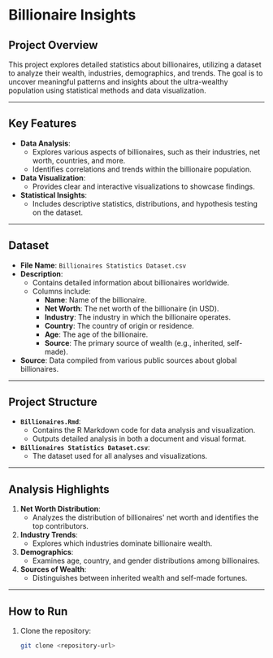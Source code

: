 # **Billionaire Insights**

## **Project Overview**
This project explores detailed statistics about billionaires, utilizing a dataset to analyze their wealth, industries, demographics, and trends. The goal is to uncover meaningful patterns and insights about the ultra-wealthy population using statistical methods and data visualization.

---

## **Key Features**
- **Data Analysis**:
  - Explores various aspects of billionaires, such as their industries, net worth, countries, and more.
  - Identifies correlations and trends within the billionaire population.
- **Data Visualization**:
  - Provides clear and interactive visualizations to showcase findings.
- **Statistical Insights**:
  - Includes descriptive statistics, distributions, and hypothesis testing on the dataset.

---

## **Dataset**
- **File Name**: `Billionaires Statistics Dataset.csv`
- **Description**:
  - Contains detailed information about billionaires worldwide.
  - Columns include:
    - **Name**: Name of the billionaire.
    - **Net Worth**: The net worth of the billionaire (in USD).
    - **Industry**: The industry in which the billionaire operates.
    - **Country**: The country of origin or residence.
    - **Age**: The age of the billionaire.
    - **Source**: The primary source of wealth (e.g., inherited, self-made).
- **Source**: Data compiled from various public sources about global billionaires.

---

## **Project Structure**
- **`Billionaires.Rmd`**:
  - Contains the R Markdown code for data analysis and visualization.
  - Outputs detailed analysis in both a document and visual format.
- **`Billionaires Statistics Dataset.csv`**:
  - The dataset used for all analyses and visualizations.

---

## **Analysis Highlights**
1. **Net Worth Distribution**:
   - Analyzes the distribution of billionaires' net worth and identifies the top contributors.
2. **Industry Trends**:
   - Explores which industries dominate billionaire wealth.
3. **Demographics**:
   - Examines age, country, and gender distributions among billionaires.
4. **Sources of Wealth**:
   - Distinguishes between inherited wealth and self-made fortunes.

---

## **How to Run**
1. Clone the repository:
   ```bash
   git clone <repository-url>
